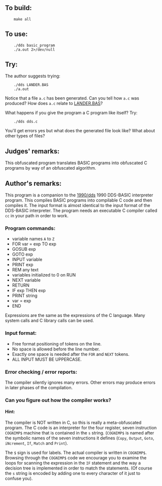 ## To build:

```<!---sh-->
    make all
```


## To use:

```<!---sh-->
    ./dds basic_program
    ./a.out 2>/dev/null
```


## Try:

The author suggests trying:

```<!---sh-->
    ./dds LANDER.BAS
    ./a.out
```

Notice that a file `a.c` has been generated.  Can you tell how `a.c` was
produced?  How does `a.c` relate to [LANDER.BAS](LANDER.BAS)?

What happens if you give the program a C program like itself? Try:

```<!---sh-->
    ./dds dds.c
```

You'll get errors yes but what does the generated file look like? What about
other types of files?


## Judges' remarks:

This obfuscated program translates BASIC programs into obfuscated
C programs by way of an obfuscated algorithm.


## Author's remarks:

This program is a companion to the [1990/dds](../../1990/dds/index.html)
1990 DDS-BASIC interpreter program.  This compiles BASIC programs into compilable C code
and then compiles it.  The input format is almost identical to the input format
of the DDS-BASIC interpreter.  The program needs an executable C compiler called
`cc` in your path in order to work.


### Program commands:


- variable names `A` to `Z`
- FOR var = exp TO exp
- GOSUB exp
- GOTO exp
- INPUT variable
- PRINT exp
- REM any text
- variables initialized to 0 on RUN
- NEXT variable
- RETURN
- IF exp THEN exp
- PRINT string
- var = exp
- END

Expressions are the same as the expressions of the C language.
Many system calls and C library calls can be used.

### Input format:

- Free format positioning of tokens on the line.
- No space is allowed before the line number.
- Exactly one space is needed after the `FOR` and `NEXT` tokens.
- ALL INPUT MUST BE UPPERCASE.

### Error checking / error reports:

The compiler silently ignores many errors.
Other errors may produce errors in later phases of the compilation.

### Can you figure out how the compiler works?

#### Hint:

The compiler is NOT written in C, so this is really a meta-obfuscated
program.  The C code is an interpreter for the four register, seven
instruction `COGNIMP$` machine that is contained in the `s` string.
(`COGNIMP$` is named after the symbolic names of the seven instructions it
defines (`Copy`, `Output`, `Goto`, `iNcrement`, `If`, `Match` and `Print`).

The `$` sign is used for labels.  The actual compiler is written in `COGNIMP$`.
Browsing through the `COGNIMP$` code we encourage you to examine the loops for
scanning the expression in the `IF` statement and the way a decision tree is
implemented in order to match the statements.  (Of course the `s` string is
encoded by adding one to every character of it just to confuse you).


<!--

    Copyright © 1984-2024 by Landon Curt Noll. All Rights Reserved.

    You are free to share and adapt this file under the terms of this license:

	Creative Commons Attribution-ShareAlike 4.0 International (CC BY-SA 4.0)

    For more information, see:

	https://creativecommons.org/licenses/by-sa/4.0/

-->

